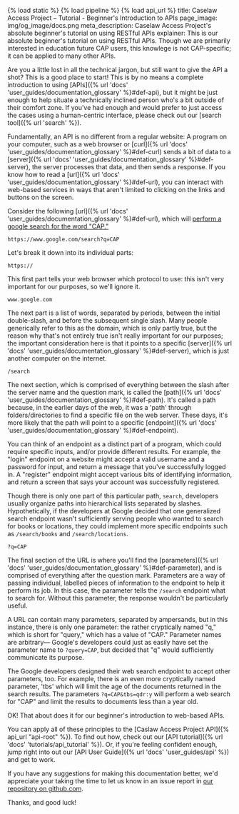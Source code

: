 {% load static %}
{% load pipeline %}
{% load api_url %}
title: Caselaw Access Project – Tutorial - Beginner's Introduction to APIs
page_image: img/og_image/docs.png
meta_description: Caselaw Access Project's absolute beginner's tutorial on using RESTful APIs
explainer: This is our absolute beginner's tutorial on using RESTful APIs. Though we are primarily interested in education future CAP users, this knowlege is not CAP-specific; it can be applied to many other APIs.

Are you a little lost in all the technical jargon, but still want to give the API a shot? This is a good place to start!
This is by no means a complete introduction to using 
[APIs]({% url 'docs' 'user_guides/documentation_glossary' %}#def-api), but it might be just enough to 
help situate a technically inclined person who's a bit outside of their comfort zone. If you've had enough and would 
prefer to just access the cases using a human-centric interface, please check out our [search tool]({% url 'search' %}). 
  
Fundamentally, an API is no different from a regular website: A program on your computer, such as a web browser or 
[curl]({% url 'docs' 'user_guides/documentation_glossary' %}#def-curl) sends a bit of data to 
a [server]({% url 'docs' 'user_guides/documentation_glossary' %}#def-server), the server processes that 
data, and then sends a response. If you know how to read a 
[url]({% url 'docs' 'user_guides/documentation_glossary' %}#def-url), you can interact with web-based 
services in ways that aren't limited to clicking on the links and buttons on the screen. 
  
Consider the following [url]({% url 'docs' 'user_guides/documentation_glossary' %}#def-url), which will 
[perform a google search for the word "CAP."](https://www.google.com/search?q=CAP")
  
    https://www.google.com/search?q=CAP
  
Let's break it down into its individual parts:
  
    https://
  
This first part tells your web browser which protocol to use: this isn't very important for our purposes, so we'll 
ignore it.
  
    www.google.com
  
The next part is a list of words, separated by periods, between the initial double-slash, and before the subsequent 
single slash. Many people generically refer to this as the domain, which is only partly true, but the reason why that's 
not entirely true isn't really important for our purposes; the important consideration here is that it points to a 
specific [server]({% url 'docs' 'user_guides/documentation_glossary' %}#def-server), which is just 
another computer on the internet. 

    /search
  
The next section, which is comprised of everything between the slash after the server name and the question mark, is 
called the [path]({% url 'docs' 'user_guides/documentation_glossary' %}#def-path). It's called a path 
because, in the earlier days of the web, it was a 'path' through folders/directories to find a specific file on the web 
server. These days, it's more likely that the path will point to a specific 
[endpoint]({% url 'docs' 'user_guides/documentation_glossary' %}#def-endpoint).
  
  
You can think of an endpoint as a distinct part of a program, which could require specific inputs, and/or provide 
different results. For example, the "login" endpoint on a website might accept a valid username and a password for 
input, and return a message that you've successfully logged in. A "register" endpoint might accept various bits of 
identifying information, and return a screen that says your account was successfully registered.
  
  
Though there is only one part of this particular path, `search`, developers usually organize paths into hierarchical 
lists separated by slashes. Hypothetically, if the developers at Google decided that one generalized search endpoint 
wasn't sufficiently serving people who wanted to search for books or locations, they could implement more specific 
endpoints such as `/search/books` and `/search/locations`.
  
    ?q=CAP
  
The final section of the URL is where you'll find the 
[parameters]({% url 'docs' 'user_guides/documentation_glossary' %}#def-parameter), and is comprised of 
everything after the question mark. Parameters are a way of passing individual, labelled pieces of information to the 
endpoint to help it perform its job. In this case, the parameter tells the `/search` endpoint what to search for. 
Without this parameter, the response wouldn't be particularly useful.
  
A URL can contain many parameters, separated by ampersands, but in this instance, there is only one parameter: the 
rather cryptically named "q," which is short for "query," which has a value of "CAP." Parameter names are arbitrary— 
Google's developers could just as easily have set the parameter name to `?query=CAP`, but decided that "q" would 
sufficiently communicate its purpose. 
  
The Google developers designed their web search endpoint to accept other parameters, too. For example, there is an even 
more cryptically named parameter, 'tbs' which will limit the age of the documents returned in the search results. The 
parameters `?q=CAP&tbs=qdr:y` will perform a web search for "CAP" and limit the results to documents less than a year 
old. 
  
OK! That about does it for our beginner's introduction to web-based APIs.

You can apply all of these principles to the [Caslaw Access Project API]({% api_url "api-root" %}). To find out how, 
check out our [API tutorial]({% url 'docs' 'tutorials/api_tutorial' %}). Or, if you're feeling confident enough, jump right into 
out our [API User Guide]({% url 'docs' 'user_guides/api' %}) and get to work.

If you have any suggestions for making this documentation better, we'd appreciate your taking the time to let us know in
an issue report in [our repository on github.com](https://github.com/harvard-lil/capstone/issues). 
  
Thanks, and good luck!
